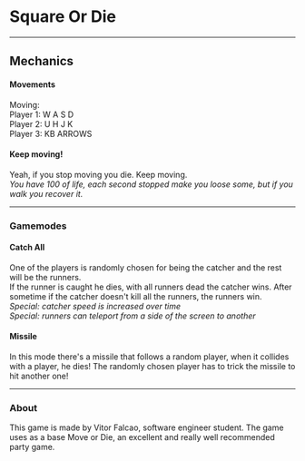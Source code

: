 # Square Or Die
----
## Mechanics
#### Movements
Moving: <br>
Player 1: W A S D <br>
Player 2: U H J K <br>
Player 3: KB ARROWS <br>

#### Keep moving!
Yeah, if you stop moving you die. Keep moving. <br>
<i>You have 100 of life, each second stopped make you loose some, but if you walk you recover it.</i>

---
### Gamemodes
#### Catch All
One of the players is randomly chosen for being the catcher and the rest will be the runners. <br>
If the runner is caught he dies, with all runners dead the catcher wins. After sometime if the catcher doesn't kill all the runners, the runners win. <br>
<i>Special: catcher speed is increased over time</i> <br>
<i>Special: runners can teleport from a side of the screen to another</i>

#### Missile
In this mode there's a missile that follows a random player, when it collides with a player, he dies! The randomly chosen player has to trick the missile to hit another one!

----
### About
<p>This game is made by Vitor Falcao, software engineer student. The game uses as a base Move or Die, an excellent and really well recommended party game.</p>
